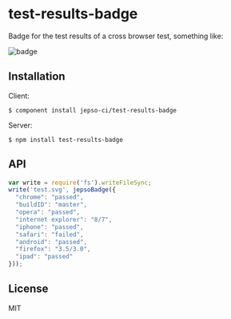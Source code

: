 
# test-results-badge

  Badge for the test results of a cross browser test, something like:

![badge](https://s3-eu-west-1.amazonaws.com/forbes-public/test-results-badge.svg)

## Installation

  Client:

    $ component install jepso-ci/test-results-badge

  Server:

    $ npm install test-results-badge

## API

```javascript
var write = require('fs').writeFileSync;
write('test.svg', jepsoBadge({
  "chrome": "passed",
  "buildID": "master",
  "opera": "passed",
  "internet explorer": "8/7",
  "iphone": "passed",
  "safari": "failed",
  "android": "passed",
  "firefox": "3.5/3.0",
  "ipad": "passed"
}));
```

## License

  MIT
